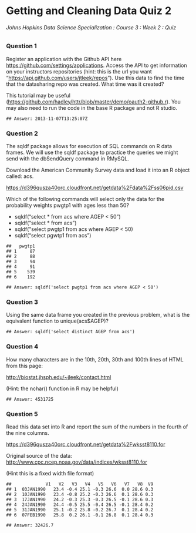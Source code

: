 Getting and Cleaning Data Quiz 2
================

###### Johns Hopkins Data Science Specialization : Course 3 : Week 2 : Quiz

### Question 1

Register an application with the Github API here
<https://github.com/settings/applications>. Access the API to get
information on your instructors repositories (hint: this is the url you
want “<https://api.github.com/users/jtleek/repos>”). Use this data to
find the time that the datasharing repo was created. What time was it
created?

This tutorial may be useful
(<https://github.com/hadley/httr/blob/master/demo/oauth2-github.r>). You
may also need to run the code in the base R package and not R studio.

    ## Answer: 2013-11-07T13:25:07Z

### Question 2

The sqldf package allows for execution of SQL commands on R data frames.
We will use the sqldf package to practice the queries we might send with
the dbSendQuery command in RMySQL.

Download the American Community Survey data and load it into an R object
called: acs.

<https://d396qusza40orc.cloudfront.net/getdata%2Fdata%2Fss06pid.csv>

Which of the following commands will select only the data for the
probability weights pwgtp1 with ages less than 50?

  - sqldf(“select \* from acs where AGEP \< 50”)
  - sqldf(“select \* from acs”)
  - sqldf("select pwgtp1 from acs where AGEP \< 50)
  - sqldf(“select pgwtp1 from acs”)

<!-- end list -->

    ##   pwgtp1
    ## 1     87
    ## 2     88
    ## 3     94
    ## 4     91
    ## 5    539
    ## 6    192

    ## Answer: sqldf('select pwgtp1 from acs where AGEP < 50')

### Question 3

Using the same data frame you created in the previous problem, what is
the equivalent function to unique(acs$AGEP)?

    ## Answer: sqldf('select distinct AGEP from acs')

### Question 4

How many characters are in the 10th, 20th, 30th and 100th lines of HTML
from this page:

<http://biostat.jhsph.edu/~jleek/contact.html>

(Hint: the nchar() function in R may be helpful)

    ## Answer: 4531725

### Question 5

Read this data set into R and report the sum of the numbers in the
fourth of the nine columns.

<https://d396qusza40orc.cloudfront.net/getdata%2Fwksst8110.for>

Original source of the data:
<http://www.cpc.ncep.noaa.gov/data/indices/wksst8110.for>

(Hint this is a fixed width file format)

    ##             V1   V2   V3   V4   V5   V6   V7   V8  V9
    ## 1  03JAN1990   23.4 -0.4 25.1 -0.3 26.6  0.0 28.6 0.3
    ## 2  10JAN1990   23.4 -0.8 25.2 -0.3 26.6  0.1 28.6 0.3
    ## 3  17JAN1990   24.2 -0.3 25.3 -0.3 26.5 -0.1 28.6 0.3
    ## 4  24JAN1990   24.4 -0.5 25.5 -0.4 26.5 -0.1 28.4 0.2
    ## 5  31JAN1990   25.1 -0.2 25.8 -0.2 26.7  0.1 28.4 0.2
    ## 6  07FEB1990   25.8  0.2 26.1 -0.1 26.8  0.1 28.4 0.3

    ## Answer: 32426.7
